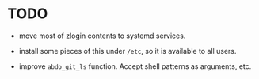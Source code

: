 TODO
====

* move most of zlogin contents to systemd services.

* install some pieces of this under `/etc`, so it is available to all users.

* improve `abdo_git_ls` function. Accept shell patterns as arguments, etc.
